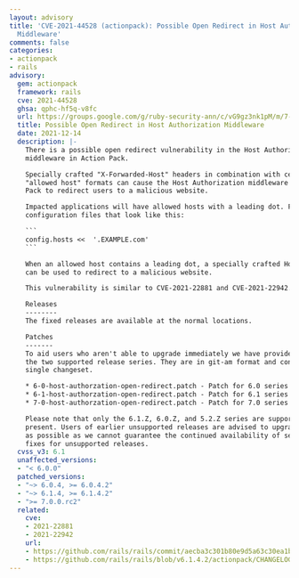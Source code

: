 ```yaml
---
layout: advisory
title: 'CVE-2021-44528 (actionpack): Possible Open Redirect in Host Authorization
  Middleware'
comments: false
categories:
- actionpack
- rails
advisory:
  gem: actionpack
  framework: rails
  cve: 2021-44528
  ghsa: qphc-hf5q-v8fc
  url: https://groups.google.com/g/ruby-security-ann/c/vG9gz3nk1pM/m/7-NU4MNrDAAJ
  title: Possible Open Redirect in Host Authorization Middleware
  date: 2021-12-14
  description: |-
    There is a possible open redirect vulnerability in the Host Authorization
    middleware in Action Pack.

    Specially crafted "X-Forwarded-Host" headers in combination with certain
    "allowed host" formats can cause the Host Authorization middleware in Action
    Pack to redirect users to a malicious website.

    Impacted applications will have allowed hosts with a leading dot. For example,
    configuration files that look like this:

    ```
    config.hosts <<  '.EXAMPLE.com'
    ```

    When an allowed host contains a leading dot, a specially crafted Host header
    can be used to redirect to a malicious website.

    This vulnerability is similar to CVE-2021-22881 and CVE-2021-22942.

    Releases
    --------
    The fixed releases are available at the normal locations.

    Patches
    -------
    To aid users who aren't able to upgrade immediately we have provided patches for
    the two supported release series. They are in git-am format and consist of a
    single changeset.

    * 6-0-host-authorzation-open-redirect.patch - Patch for 6.0 series
    * 6-1-host-authorzation-open-redirect.patch - Patch for 6.1 series
    * 7-0-host-authorzation-open-redirect.patch - Patch for 7.0 series

    Please note that only the 6.1.Z, 6.0.Z, and 5.2.Z series are supported at
    present. Users of earlier unsupported releases are advised to upgrade as soon
    as possible as we cannot guarantee the continued availability of security
    fixes for unsupported releases.
  cvss_v3: 6.1
  unaffected_versions:
  - "< 6.0.0"
  patched_versions:
  - "~> 6.0.4, >= 6.0.4.2"
  - "~> 6.1.4, >= 6.1.4.2"
  - ">= 7.0.0.rc2"
  related:
    cve:
    - 2021-22881
    - 2021-22942
    url:
    - https://github.com/rails/rails/commit/aecba3c301b80e9d5a63c30ea1b287bceaf2c107
    - https://github.com/rails/rails/blob/v6.1.4.2/actionpack/CHANGELOG.md#rails-6142-december-14-2021
---
```

